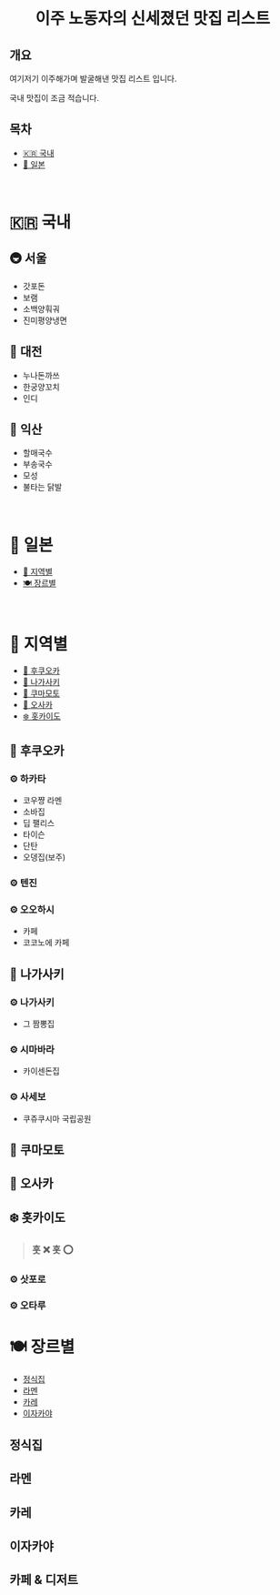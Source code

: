 <div align="center">

# 이주 노동자의 신세졌던 맛집 리스트

</div>

## 개요

여기저기 이주해가며 발굴해낸 맛집 리스트 입니다.

국내 맛집이 조금 적습니다.

## 목차

- [🇰🇷 국내](#-국내-1)
- [🍢 일본](#-일본-1)

<br>

# 🇰🇷 국내

## 🚇 서울

- 갓포돈
- 보램
- 소백양훠궈
- 진미평양냉면

## 🥐 대전

- 누나돈까쓰
- 한궁양꼬치
- 인디

## 🍠 익산

- 할매국수
- 부송국수
- 모성
- 불타는 닭발

<br>

# 🍢 일본

- [📍 지역별](#-지역별)
- [🍽️ 장르별](#%EF%B8%8F-장르별)

<br>

# 📍 지역별

- [🍓 후쿠오카](#-후쿠오카)
- [🌃 나가사키](#-나가사키)
- [🐻 쿠마모토](#-쿠마모토)
- [🏯 오사카](#-오사카)
- [❄️ 홋카이도](#%EF%B8%8F-홋카이도)

## 🍓 후쿠오카

### ⚙︎ 하카타

- 코우쨩 라멘
- 소바집
- 딥 팰리스
- 타이슨
- 단탄
- 오뎅집(보주)

### ⚙︎ 텐진

### ⚙︎ 오오하시

- 카페
- 코코노에 카페

## 🌃 나가사키

### ⚙︎ 나가사키

- 그 짬뽕집

### ⚙︎ 시마바라

- 카이센돈집

### ⚙︎ 사세보

- 쿠쥬쿠시마 국립공원

## 🐻 쿠마모토

## 🏯 오사카

## ❄️ 홋카이도

> ### 훗 ❌ 홋 ⭕️

### ⚙︎ 삿포로

### ⚙︎ 오타루

# 🍽️ 장르별

- [정식집](#정식집)
- [라멘](#라멘)
- [카레](#카레)
- [이자카야](#이자카야)

## 정식집

## 라멘

## 카레

## 이자카야

## 카페 & 디저트

